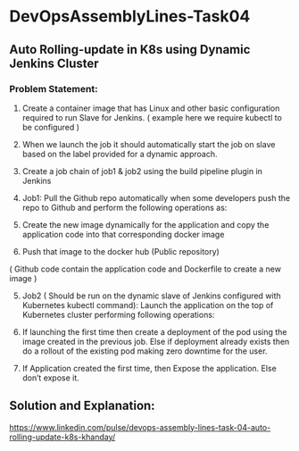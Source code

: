 # DevOpsAssemblyLines-Task04

## Auto Rolling-update in K8s using Dynamic Jenkins Cluster

### Problem Statement:
1. Create a container image that has Linux and other basic configuration required to run Slave for Jenkins. ( example here we require kubectl to be configured )

2. When we launch the job it should automatically start the job on slave based on the label provided for a dynamic approach.

3. Create a job chain of job1 & job2 using the build pipeline plugin in Jenkins 

4. Job1: Pull the Github repo automatically when some developers push the repo to Github and perform the following operations as:

  1. Create the new image dynamically for the application and copy the application code into that corresponding docker image

  2. Push that image to the docker hub (Public repository) 

 ( Github code contain the application code and Dockerfile to create a new image )

5. Job2 ( Should be run on the dynamic slave of Jenkins configured with Kubernetes kubectl command): Launch the application on the top of Kubernetes cluster performing following operations:

  1. If launching the first time then create a deployment of the pod using the image created in the previous job. Else if deployment already exists then do a rollout of the existing pod making zero downtime for the user.

  2. If Application created the first time, then Expose the application. Else don’t expose it.
  
  ## Solution and Explanation:
  https://www.linkedin.com/pulse/devops-assembly-lines-task-04-auto-rolling-update-k8s-khanday/
